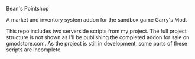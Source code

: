 Bean's Pointshop

A market and inventory system addon for the sandbox game Garry's Mod.

This repo includes two serverside scripts from my project. The full project structure is not shown as I'll be publishing the completed addon for sale on gmodstore.com. As the project is still in development, some parts of these scripts are incomplete.
